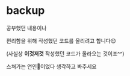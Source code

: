 # backup
공부했던 내용이나 

편리함을 위해 작성했던 코드를 올리려고 합니다😍

(사실상 **이것저것** 작성했던 코드가 올라오는 것이죠^^)

스쳐가는 연인💛이었다 생각하고 봐주세요
